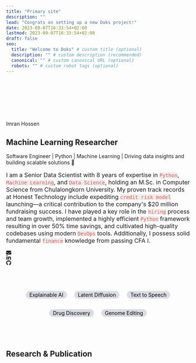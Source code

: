 ```yaml
---
title: "Primary site"
description: ""
lead: "Congrats on setting up a new Doks project!"
date: 2023-09-07T16:33:54+02:00
lastmod: 2023-09-07T16:33:54+02:00
draft: false
seo:
  title: "Welcome to Doks" # custom title (optional)
  description: "" # custom description (recommended)
  canonical: "" # custom canonical URL (optional)
  robots: "" # custom robot tags (optional)
---
```



<div style="width: 1px; height: 100px"></div>

<div class="Box-sc-1wo68lt-0 gmdhSZ position-relative flex w-full h-full">

<div class="Box-sc-1wo68lt-0 fCIluP flex-grow w-full h-full"></div>
<div class="align-items-center justify-content-center row flex-grow w-full h-full flex">
      <div class="col-lg-4 col-md-8 col-sm-9">
        <div class="text-center text-lg-right position-relative">
          <div class="img-main">
            <img src="imran.png" alt="" class="Hero__ImgRight-sc-1dg28rg-0 Hero___StyledImgRight-sc-1dg28rg-1 kHNXDV profile_image_rounded">
          </div>
        </div>
      </div>
      <div class="mb-5 mb-lg-0 pt-5 col-lg-8">
        <div class="Box-sc-1wo68lt-0 hxajkw">
          <p color="heading" class="Text__Paragraph-sc-1yyymr0-0 Text__ParagraphTag-sc-1yyymr0-3 fpBKbd text-uppercase">
            Imran Hossen
          </p>
          <h2 color="heading" class="Title__SectionTitle-sc-wo72v5-0 fpCWPI">
            Machine Learning Researcher
          </h2>
          <p color="text" class="Text__Paragraph-sc-1yyymr0-0 Text__ParagraphLg-sc-1yyymr0-1 gBrsIr Hero___StyledText-sc-1dg28rg-2 gVGamx">
            Software Engineer | Python | Machine Learning | Driving data insights and building scalable solutions <span class="emphasize-text">🚀</span>
          </p>
          <div color="text" class="Box-sc-1wo68lt-0 Hero___StyledBox-sc-1dg28rg-3 hCjgNR about_myself_profile_section_text">
            <p>
              I am a Senior Data Scientist with <span class="emphasize-text"><span class="python-experience">8</span> years</span> of expertise in <code>Python</code>, <code>Machine Learning</code>, and <code>Data Science</code>, holding an <span class="emphasize-text">M.Sc. in Computer Science from Chulalongkorn University</span>. My proven track records at Honest Technology include expediting <code>credit risk model</code> launching—a critical contribution to the company's $20 million fundraising success. I have played a key role in the <code>hiring</code> process and team growth, implemented a highly efficient <code>Python</code> framework resulting in over 50% time savings, and cultivated high-quality codebases using modern <code>DevOps</code> tools. Additionally, I possess solid fundamental <code>finance</code> knowledge from passing <span class="emphasize-text">CFA I</span>.
            </p>
          </div>
          <div class="Box-sc-1wo68lt-0 hxajkw d-flex flex-column align-items-center text-center">
            <div class="Social__SocialContainer-sc-mi43k2-0 Social___StyledSocialContainer-sc-mi43k2-1 dnqeYF d-flex test classname" color="bg" >
              <a rel="noopener noreferrer" style="margin-left: 20px; margin-right: 20px;">
                <div class="social-icon copy-tooltip">
                  <span class="Social___StyledSpan-sc-mi43k2-2 gPqjXD">
                    <!-- <span class="tooltiptext" id="copy-tooltip">mu.imran2002@gmail.com</span> -->
                    <svg stroke="currentColor" fill="currentColor" stroke-width="0" viewBox="0 0 512 512" height="1em" width="1em" xmlns="http://www.w3.org/2000/svg">
                      <path d="M502.3 190.8c3.9-3.1 9.7-.2 9.7 4.7V400c0 26.5-21.5 48-48 48H48c-26.5 0-48-21.5-48-48V195.6c0-5 5.7-7.8 9.7-4.7 22.4 17.4 52.1 39.5 154.1 113.6 21.1 15.4 56.7 47.8 92.2 47.6 35.7.3 72-32.8 92.3-47.6 102-74.1 131.6-96.3 154-113.7zM256 320c23.2.4 56.6-29.2 73.4-41.4 132.7-96.3 142.8-104.7 173.4-128.7 5.8-4.5 9.2-11.5 9.2-18.9v-19c0-26.5-21.5-48-48-48H48C21.5 64 0 85.5 0 112v19c0 7.4 3.4 14.3 9.2 18.9 30.6 23.9 40.7 32.4 173.4 128.7 16.8 12.2 50.2 41.8 73.4 41.4z"></path>
                    </svg>
                  </span>
                </div>
              </a>
              <a href="https://www.linkedin.com/in/wisaroot/" target="_blank" rel="noopener noreferrer" style="margin-left: 20px; margin-right: 20px;">
                <div class="social-icon">
                  <span class="Social___StyledSpan2-sc-mi43k2-3 jmnIiE">
                    <svg stroke="currentColor" fill="currentColor" stroke-width="0" viewBox="0 0 448 512" height="1em" width="1em" xmlns="http://www.w3.org/2000/svg">
                      <path d="M100.28 448H7.4V148.9h92.88zM53.79 108.1C24.09 108.1 0 83.5 0 53.8a53.79 53.79 0 0 1 107.58 0c0 29.7-24.1 54.3-53.79 54.3zM447.9 448h-92.68V302.4c0-34.7-.7-79.2-48.29-79.2-48.29 0-55.69 37.7-55.69 76.7V448h-92.78V148.9h89.08v40.8h1.3c12.4-23.5 42.69-48.3 87.88-48.3 94 0 111.28 61.9 111.28 142.3V448z"></path>
                    </svg>
                  </span>
                </div>
              </a>
              <a href="https://github.com/wisarootl" target="_blank" rel="noopener noreferrer" style="margin-left: 20px; margin-right: 20px;">
                <div class="social-icon">
                  <span class="Social___StyledSpan3-sc-mi43k2-4 dyqUrG">
                    <svg stroke="currentColor" fill="currentColor" stroke-width="0" viewBox="0 0 496 512" height="1em" width="1em" xmlns="http://www.w3.org/2000/svg">
                      <path d="M165.9 397.4c0 2-2.3 3.6-5.2 3.6-3.3.3-5.6-1.3-5.6-3.6 0-2 2.3-3.6 5.2-3.6 3-.3 5.6 1.3 5.6 3.6zm-31.1-4.5c-.7 2 1.3 4.3 4.3 4.9 2.6 1 5.6 0 6.2-2s-1.3-4.3-4.3-5.2c-2.6-.7-5.5.3-6.2 2.3zm44.2-1.7c-2.9.7-4.9 2.6-4.6 4.9.3 2 2.9 3.3 5.9 2.6 2.9-.7 4.9-2.6 4.6-4.6-.3-1.9-3-3.2-5.9-2.9zM244.8 8C106.1 8 0 113.3 0 252c0 110.9 69.8 205.8 169.5 239.2 12.8 2.3 17.3-5.6 17.3-12.1 0-6.2-.3-40.4-.3-61.4 0 0-70 15-84.7-29.8 0 0-11.4-29.1-27.8-36.6 0 0-22.9-15.7 1.6-15.4 0 0 24.9 2 38.6 25.8 21.9 38.6 58.6 27.5 72.9 20.9 2.3-16 8.8-27.1 16-33.7-55.9-6.2-112.3-14.3-112.3-110.5 0-27.5 7.6-41.3 23.6-58.9-2.6-6.5-11.1-33.3 2.6-67.9 20.9-6.5 69 27 69 27 20-5.6 41.5-8.5 62.8-8.5s42.8 2.9 62.8 8.5c0 0 48.1-33.6 69-27 13.7 34.7 5.2 61.4 2.6 67.9 16 17.7 25.8 31.5 25.8 58.9 0 96.5-58.9 104.2-114.8 110.5 9.2 7.9 17 22.9 17 46.4 0 33.7-.3 75.4-.3 83.6 0 6.5 4.6 14.4 17.3 12.1C428.2 457.8 496 362.9 496 252 496 113.3 383.5 8 244.8 8zM97.2 352.9c-1.3 1-1 3.3.7 5.2 1.6 1.6 3.9 2.3 5.2 1 1.3-1 1-3.3-.7-5.2-1.6-1.6-3.9-2.3-5.2-1zm-10.8-8.1c-.7 1.3.3 2.9 2.3 3.9 1.6 1 3.6.7 4.3-.7.7-1.3-.3-2.9-2.3-3.9-2-.6-3.6-.3-4.3.7zm32.4 35.6c-1.6 1.3-1 4.3 1.3 6.2 2.3 2.3 5.2 2.6 6.5 1 1.3-1.3.7-4.3-1.3-6.2-2.2-2.3-5.2-2.6-6.5-1zm-11.4-14.7c-1.6 1-1.6 3.6 0 5.9 1.6 2.3 4.3 3.3 5.6 2.3 1.6-1.3 1.6-3.9 0-6.2-1.4-2.3-4-3.3-5.6-2z"></path>
                    </svg>
                  </span>
                </div>
              </a>
            </div>
          </div>
        </div>
      </div>
  </div>
</div>
<!-- Research Interest Chip -->
<section class="research_interest_chip">
<div class="chip_holder">
  <div class="chip_item">Explainable AI</div>
  <div class="chip_item">Latent Diffusion</div>
  <div class="chip_item">Text to Speech</div>
  <div class="chip_item">Drug Discovery</div>
  <div class="chip_item">Genome Editing</div>
</div>
</section>
<!-- Research and Publication Section -->
<section class="research_and_publication">
<h2 style="float: left">Research & Publication</h2>
</section>



<style>
  code{
    color: #EB5757;
    background-color: #EDEDEB;
  }
  .profile_image_rounded{
    border-radius: 100%;
    border: 0;
    aspect-ratio: 1/1;
    object-fit: cover;
  }
  .about_myself_profile_section_text{
    font-size: 16px;
  }


  .research_interest_chip{
    margin-top: 50px;
  }
  .chip_holder{
    display: flex;
    width: 100%;
    min-height: 100px;
    align-items: center;
    justify-content: center;
    flex-wrap: wrap;
  }
  .chip_item{
    padding-left: 10px;
    padding-right: 10px;
    padding-top: 2px;
    padding-bottom: 2px;
    /* border: 0.1em solid rgb(182, 180, 176); */
    background-color: rgb(219, 220, 228);
    border-radius: 35px;
    margin-left: 10px;
    margin-right: 10px;
    margin-top: 10px;
    font-size: 14px;
    color: black;
  }

   .research_and_publication{
    width: 100%;
    min-height: 500px;
    margin-top: 50px;
  }
</style>
